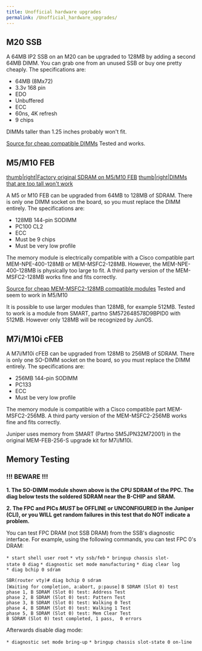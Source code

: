 ```yaml
---
title: Unofficial hardware upgrades
permalink: /Unofficial_hardware_upgrades/
---
```


M20 SSB
-------

A 64MB IP2 SSB on an M20 can be upgraded to 128MB by adding a second 64MB DIMM. You can grab one from an unused SSB or buy one pretty cheaply. The specifications are:

-   64MB (8Mx72)
-   3.3v 168 pin
-   EDO
-   Unbuffered
-   ECC
-   60ns, 4K refresh
-   9 chips

DIMMs taller than 1.25 inches probably won't fit.

[Source for cheap compatible DIMMs](http://www.oempcworld.com/Merchant2/merchant.mvc?Screen=PROD&Product_Code=64M-EDO-DIMM-ECC) Tested and works.

M5/M10 FEB
----------

[thumb|right|Factory original SDRAM on M5/M10 FEB](/Image:M5-M10-FEB-SDRAM.jpg "wikilink") [thumb|right|DIMMs that are too tall won't work](/Image:M5-M10-FEB-SDRAM-BAD.jpg "wikilink")

A M5 or M10 FEB can be upgraded from 64MB to 128MB of SDRAM. There is only one DIMM socket on the board, so you must replace the DIMM entirely. The specifications are:

-   128MB 144-pin SODIMM
-   PC100 CL2
-   ECC
-   Must be 9 chips
-   Must be very low profile

The memory module is electrically compatible with a Cisco compatible part MEM-NPE-400-128MB or MEM-MSFC2-128MB. However, the MEM-NPE-400-128MB is physically too large to fit. A third party version of the MEM-MSFC2-128MB works fine and fits correctly.

[Source for cheap MEM-MSFC2-128MB compatible modules](http://www.memorydealers.com/12cisapcat60.html) Tested and seem to work in M5/M10

It is possible to use larger modules than 128MB, for example 512MB. Tested to work is a module from SMART, partno SM572648578D9BPID0 with 512MB. However only 128MB will be recognized by JunOS.

M7i/M10i cFEB
-------------

A M7i/M10i cFEB can be upgraded from 128MB to 256MB of SDRAM. There is only one SO-DIMM socket on the board, so you must replace the DIMM entirely. The specifications are:

-   256MB 144-pin SODIMM
-   PC133
-   ECC
-   Must be very low profile

The memory module is compatible with a Cisco compatible part MEM-MSFC2-256MB. A third party version of the MEM-MSFC2-256MB works fine and fits correctly.

Juniper uses memory from SMART (Partno SM5JPN32M72001) in the original MEM-FEB-256-S upgrade kit for M7i/M10i.

Memory Testing
--------------

### !!! BEWARE !!!

**1. The SO-DIMM module shown above is the CPU SDRAM of the PPC. The diag below tests the soldered SDRAM near the B-CHIP and SRAM.**

**2. The FPC and PICs _MUST_ be OFFLINE or UNCONFIGURED in the Juniper (CLI), or you WILL get random failures in this test that do NOT indicate a problem.**

You can test FPC DRAM (not SSB DRAM) from the SSB's diagnostic interface. For example, using the following commands, you can test FPC 0's DRAM:

`* start shell user root`
`* vty ssb/feb`
`* bringup chassis slot-state 0 diag`
`* diagnostic set mode manufacturing`
`* diag clear log`
`* diag bchip 0 sdram `

`SBR(router vty)# diag bchip 0 sdram`
`[Waiting for completion, a:abort, p:pause]`
`B SDRAM (Slot 0) test`
`phase 1, B SDRAM (Slot 0) test: Address Test`
`phase 2, B SDRAM (Slot 0) test: Pattern Test`
`phase 3, B SDRAM (Slot 0) test: Walking 0 Test`
`phase 4, B SDRAM (Slot 0) test: Walking 1 Test`
`phase 5, B SDRAM (Slot 0) test: Mem Clear Test`
`B SDRAM (Slot 0) test completed, 1 pass,  0 errors`

Afterwards disable diag mode:

`* diagnostic set mode bring-up`
`* bringup chassis slot-state 0 on-line`